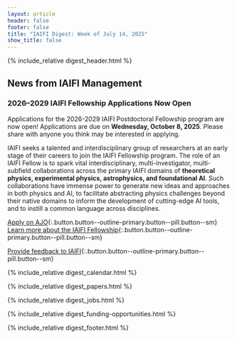 ```yaml
---
layout: article
header: false
footer: false
title: "IAIFI Digest: Week of July 14, 2025"
show_title: false
--- 
```


{% include_relative digest_header.html %}

## News from IAIFI Management

### 2026–2029 IAIFI Fellowship Applications Now Open

Applications for the 2026-2029 IAIFI Postdoctoral Fellowship program are now open! Applications are due on **Wednesday, October 8, 2025**. Please share with anyone you think may be interested in applying.

IAIFI seeks a talented and interdisciplinary group of researchers at an early stage of their careers to join the IAIFI Fellowship program. The role of an IAIFI Fellow is to spark vital interdisciplinary, multi-investigator, multi-subfield collaborations across the primary IAIFI domains of **theoretical physics, experimental physics, astrophysics, and foundational AI**. Such collaborations have immense power to generate new ideas and approaches in both physics and AI, to facilitate abstracting physics challenges beyond their native domains to inform the development of cutting-edge AI tools, and to instill a common language across disciplines.

[Apply on AJO](https://academicjobsonline.org/ajo/jobs/30155){:.button.button--outline-primary.button--pill.button--sm} [Learn more about the IAIFI Fellowship](https://iaifi.org/fellows){:.button.button--outline-primary.button--pill.button--sm}

[Provide feedback to IAIFI](https://forms.gle/hk2mrqjaLY8nCZrE6){:.button.button--outline-primary.button--pill.button--sm}

{% include_relative digest_calendar.html %}

{% include_relative digest_papers.html %}
 
{% include_relative digest_jobs.html %}

{% include_relative digest_funding-opportunities.html %}

{% include_relative digest_footer.html %}
